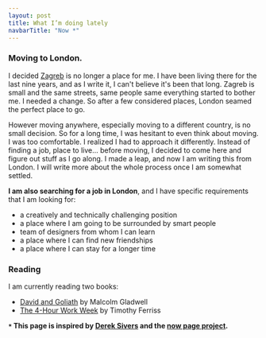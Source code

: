 ```yaml
---
layout: post
title: What I’m doing lately
navbarTitle: "Now *"
---
```


### Moving to London.
I decided [Zagreb](https://www.google.com/search?q=zagreb) is no longer a place for me. I have been living there for the last nine years, and as I write it, I can't believe it's been that long. Zagreb is small and the same streets, same people same everything started to bother me. I needed a change. So after a few considered places, London seamed the perfect place to go.

However moving anywhere, especially moving to a different country, is no small decision. So for a long time, I was hesitant to even think about moving. I was too comfortable. I realized I had to approach it differently. Instead of finding a job, place to live... before moving, I decided to come here and figure out stuff as I go along. I made a leap, and now I am writing this from London. I will write more about the whole process once I am somewhat settled.

<b>I am also searching for a job in London</b>, and I have specific requirements that I am looking for:
- a creatively and technically challenging position
- a place where I am going to be surrounded by smart people
- team of designers from whom I can learn
- a place where I can find new friendships
- a place where I can stay for a longer time <!-- - [Here is why](/freelancing-is-not-for-everyone) -->

### Reading
I am currently reading two books:
- [David and Goliath](https://www.gladwellbooks.com/titles/malcolm-gladwell/david-and-goliath/9780316204361/) by Malcolm Gladwell
- [The 4-Hour Work Week](https://www.amazon.com/4-Hour-Workweek-Escape-Live-Anywhere/dp/0307465357/?tag=offsitoftimfe-20) by Timothy Ferriss

<!-- I have also started a few more, but they stayed with a friend of mine. There was no more space in my bags to London. Why am I reading more than one book at the time? Read [here](/how-I-learned-to-read). -->

<b class="info">`*` This page is inspired by [Derek Sivers](https://sivers.org/) and the [now page project](https://nownownow.com/about).</b>

<script>
import simg from '@/theme/components/simg.vue'
export default {
  components: {
    simg
  }
}
</script>
<style lang="stylus">
</style> 
